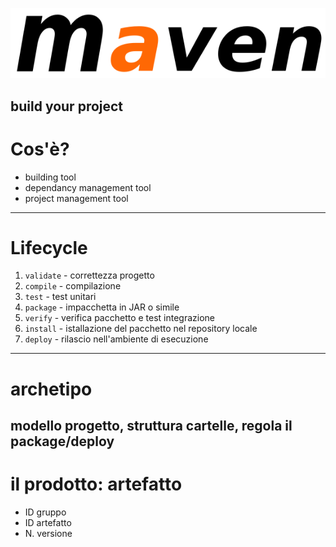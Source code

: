 
![Maven](img/maven-logo.png)

build your project
---

# Cos'è?

- building tool
- dependancy management tool
- project management tool
---

# Lifecycle
1. `validate` - correttezza progetto
2. `compile` - compilazione
3. `test` - test unitari
4. `package` - impacchetta in JAR o simile
5. `verify` - verifica pacchetto e test integrazione
6. `install` - istallazione del pacchetto nel repository locale
7. `deploy` - rilascio nell'ambiente di esecuzione
---

# archetipo
modello progetto, struttura cartelle, regola il package/deploy
---

# il prodotto: artefatto
- ID gruppo
- ID artefatto
- N. versione
